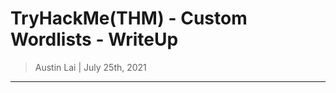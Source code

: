 
# TryHackMe(THM) - Custom Wordlists - WriteUp

> Austin Lai | July 25th, 2021

---

<!-- Description -->
